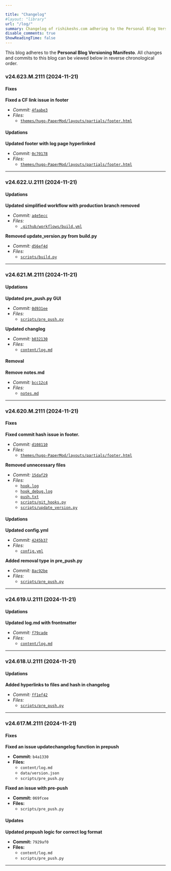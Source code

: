 ```yaml
---

title: "Changelog"
#layout: "library"
url: "/log/"
summary: Changelog of rishikeshs.com adhering to the Personal Blog Versioning Manifesto
disable_comments: true
ShowReadingTime: false
---
```

This blog adheres to the **Personal Blog Versioning Manifesto**. All changes and commits to this blog can be viewed below in reverse chronological order. 



<!--LOG_PLACEHOLDER_START-->
### **v24.623.M.2111** (2024-11-21)

#### **Fixes**
**Fixed a CF link issue in footer**  
   - *Commit:* [`4faabe3`](https://github.com/rishikeshsreehari/personal-blog/commit/4faabe3)  
   - *Files:*  
     - [`themes/hugo-PaperMod/layouts/partials/footer.html`](https://github.com/rishikeshsreehari/personal-blog/blob/main/themes/hugo-PaperMod/layouts/partials/footer.html)  


#### **Updations**
**Updated footer with log page hyperlinked**  
   - *Commit:* [`0c70178`](https://github.com/rishikeshsreehari/personal-blog/commit/0c70178)  
   - *Files:*  
     - [`themes/hugo-PaperMod/layouts/partials/footer.html`](https://github.com/rishikeshsreehari/personal-blog/blob/main/themes/hugo-PaperMod/layouts/partials/footer.html)  


---
### **v24.622.U.2111** (2024-11-21)

#### **Updations**
**Updated simplified workflow with production branch removed**  
   - *Commit:* [`a4e5ecc`](https://github.com/rishikeshsreehari/personal-blog/commit/a4e5ecc)  
   - *Files:*  
     - [`.github/workflows/build.yml`](https://github.com/rishikeshsreehari/personal-blog/blob/main/.github/workflows/build.yml)  

**Removed update_version.py from build.py**  
   - *Commit:* [`d56ef4d`](https://github.com/rishikeshsreehari/personal-blog/commit/d56ef4d)  
   - *Files:*  
     - [`scripts/build.py`](https://github.com/rishikeshsreehari/personal-blog/blob/main/scripts/build.py)  


---
### **v24.621.M.2111** (2024-11-21)

#### **Updations**
**Updated pre_push.py GUI**  
   - *Commit:* [`0d931ee`](https://github.com/rishikeshsreehari/personal-blog/commit/0d931ee)  
   - *Files:*  
     - [`scripts/pre_push.py`](https://github.com/rishikeshsreehari/personal-blog/blob/main/scripts/pre_push.py)  

**Updated changlog**  
   - *Commit:* [`b032130`](https://github.com/rishikeshsreehari/personal-blog/commit/b032130)  
   - *Files:*  
     - [`content/log.md`](https://github.com/rishikeshsreehari/personal-blog/blob/main/content/log.md)  


#### **Removal**
**Remove notes.md**  
   - *Commit:* [`bcc12c4`](https://github.com/rishikeshsreehari/personal-blog/commit/bcc12c4)  
   - *Files:*  
     - [`notes.md`](https://github.com/rishikeshsreehari/personal-blog/blob/main/notes.md)  


---
### **v24.620.M.2111** (2024-11-21)

#### **Fixes**
**Fixed commit hash issue in footer.**  
   - *Commit:* [`d108110`](https://github.com/rishikeshsreehari/personal-blog/commit/d108110)  
   - *Files:*  
     - [`themes/hugo-PaperMod/layouts/partials/footer.html`](https://github.com/rishikeshsreehari/personal-blog/blob/main/themes/hugo-PaperMod/layouts/partials/footer.html)  

**Removed unnecessary files**  
   - *Commit:* [`15daf29`](https://github.com/rishikeshsreehari/personal-blog/commit/15daf29)  
   - *Files:*  
     - [`hook.log`](https://github.com/rishikeshsreehari/personal-blog/blob/main/hook.log)  
     - [`hook_debug.log`](https://github.com/rishikeshsreehari/personal-blog/blob/main/hook_debug.log)  
     - [`push.txt`](https://github.com/rishikeshsreehari/personal-blog/blob/main/push.txt)  
     - [`scripts/git_hooks.py`](https://github.com/rishikeshsreehari/personal-blog/blob/main/scripts/git_hooks.py)  
     - [`scripts/update_version.py`](https://github.com/rishikeshsreehari/personal-blog/blob/main/scripts/update_version.py)  


#### **Updations**
**Updated config.yml**  
   - *Commit:* [`4245b37`](https://github.com/rishikeshsreehari/personal-blog/commit/4245b37)  
   - *Files:*  
     - [`config.yml`](https://github.com/rishikeshsreehari/personal-blog/blob/main/config.yml)  

**Added removal type in pre_push.py**  
   - *Commit:* [`8ac92be`](https://github.com/rishikeshsreehari/personal-blog/commit/8ac92be)  
   - *Files:*  
     - [`scripts/pre_push.py`](https://github.com/rishikeshsreehari/personal-blog/blob/main/scripts/pre_push.py)  


---
### **v24.619.U.2111** (2024-11-21)

#### **Updations**
**Updated log.md with frontmatter**  
   - *Commit:* [`f79cade`](https://github.com/rishikeshsreehari/personal-blog/commit/f79cade)  
   - *Files:*  
     - [`content/log.md`](https://github.com/rishikeshsreehari/personal-blog/blob/main/content/log.md)  


---
### **v24.618.U.2111** (2024-11-21)

#### **Updations**
**Added hyperlinks to files and hash in changelog**  
   - *Commit:* [`ff1ef42`](https://github.com/rishikeshsreehari/personal-blog/commit/ff1ef42)  
   - *Files:*  
     - [`scripts/pre_push.py`](https://github.com/rishikeshsreehari/personal-blog/blob/main/scripts/pre_push.py)  


---


### **v24.617.M.2111** (2024-11-21)

#### **Fixes**
**Fixed an issue updatechangelog function in prepush**  
   - **Commit:** `b4a1330`  
   - **Files:**  
     - `content/log.md`  
     - `data/version.json`  
     - `scripts/pre_push.py`  

**Fixed an issue with pre-push**  
   - **Commit:** `069fcee`  
   - **Files:**  
     - `scripts/pre_push.py`  


#### **Updates**
**Updated prepush logic for correct log format**  
   - **Commit:** `7929af0`  
   - **Files:**  
     - `content/log.md`  
     - `scripts/pre_push.py`  


---
<!--LOG_PLACEHOLDER_END-->












